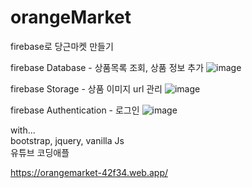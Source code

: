 # orangeMarket
firebase로 당근마켓 만들기

firebase Database - 상품목록 조회, 상품 정보 추가
![image](https://user-images.githubusercontent.com/39872935/141674959-5242b75d-1047-4d7f-8a91-eb67184421c8.png)

firebase Storage - 상품 이미지 url 관리
![image](https://user-images.githubusercontent.com/39872935/141674970-60ca7f7e-da40-4c0a-b2ca-6246f6894829.png)

firebase Authentication - 로그인
![image](https://user-images.githubusercontent.com/39872935/141674973-ebc34150-e1a8-466e-90ba-cad5e9aa544e.png)

with...  
bootstrap, jquery, vanilla Js  
유튜브 코딩애플  
  
https://orangemarket-42f34.web.app/